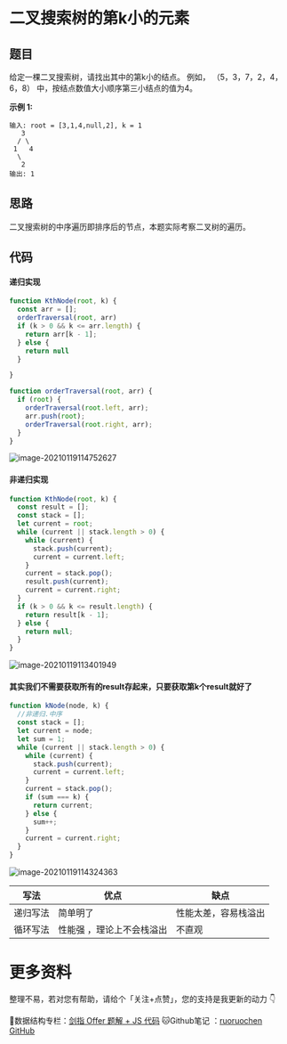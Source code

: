 # 二叉搜索树的第k小的元素

## 题目

 给定一棵二叉搜索树，请找出其中的第k小的结点。 例如， （5，3，7，2，4，6，8） 中，按结点数值大小顺序第三小结点的值为4。

**示例 1:**

```
输入: root = [3,1,4,null,2], k = 1
   3
  / \
 1   4
  \
   2
输出: 1
```

## 思路

二叉搜索树的中序遍历即排序后的节点，本题实际考察二叉树的遍历。

## 代码

#### 递归实现

```js
function KthNode(root, k) {
  const arr = [];
  orderTraversal(root, arr)
  if (k > 0 && k <= arr.length) {
    return arr[k - 1];
  } else {
    return null
  }

}

function orderTraversal(root, arr) {
  if (root) {
    orderTraversal(root.left, arr);
    arr.push(root);
    orderTraversal(root.right, arr);
  }
}
```

![image-20210119114752627](http://ruoruochen-img-bed.oss-cn-beijing.aliyuncs.com/img/image-20210119114752627.png)

#### 非递归实现

```js
function KthNode(root, k) {
  const result = [];
  const stack = [];
  let current = root;
  while (current || stack.length > 0) {
    while (current) {
      stack.push(current);
      current = current.left;
    }
    current = stack.pop();
    result.push(current);
    current = current.right;
  }
  if (k > 0 && k <= result.length) {
    return result[k - 1];
  } else {
    return null;
  }
}

```

![image-20210119113401949](http://ruoruochen-img-bed.oss-cn-beijing.aliyuncs.com/img/image-20210119113401949.png)

#### 其实我们不需要获取所有的result存起来，只要获取第k个result就好了

```js
function kNode(node, k) {
  //非递归.中序
  const stack = [];
  let current = node;
  let sum = 1;
  while (current || stack.length > 0) {
    while (current) {
      stack.push(current);
      current = current.left;
    }
    current = stack.pop();
    if (sum === k) {
      return current;
    } else {
      sum++;
    }
    current = current.right;
  }
}
```

![image-20210119114324363](http://ruoruochen-img-bed.oss-cn-beijing.aliyuncs.com/img/image-20210119114324363.png)



| 写法     | 优点                      | 缺点                 |
| -------- | ------------------------- | -------------------- |
| 递归写法 | 简单明了                  | 性能太差，容易栈溢出 |
| 循环写法 | 性能强 ，理论上不会栈溢出 | 不直观               |

# 更多资料

整理不易，若对您有帮助，请给个「关注+点赞」，您的支持是我更新的动力 👇

📖数据结构专栏：[剑指 Offer 题解 + JS 代码](https://blog.csdn.net/weixin_43786756/category_10716516.html) 
🐱Github笔记 ：[ruoruochen GitHub](https://github.com/ruoruochen/front-end-note)